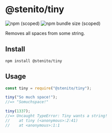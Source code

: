 # @stenito/tiny

![npm (scoped)](https://img.shields.io/npm/v/@stenito/tiny)
![npm bundle size (scoped)](https://img.shields.io/bundlephobia/min/@stenito/tiny)

Removes all spaces from some string.

## Install

``` commandline
npm install @stenito/tiny
```

## Usage

``` javascript
const tiny = require("@stenito/tiny");

tiny("So much space!");
//=> "Somuchspace!"

tiny(1337);
//=> Uncaught TypeError: Tiny wants a string!
//    at tiny (<anonymous>:2:41)
//    at <anonymous>:1:1
```
